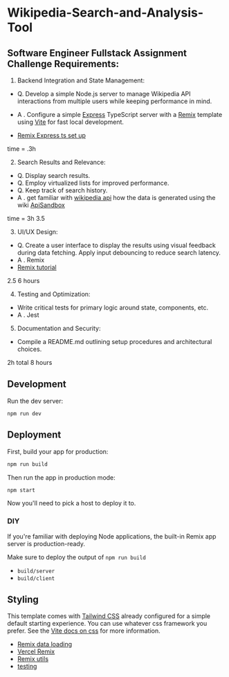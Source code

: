 # Wikipedia-Search-and-Analysis-Tool

## Software Engineer Fullstack Assignment Challenge Requirements:

1. Backend Integration and State Management:
- Q. Develop a simple Node.js server to manage Wikipedia API
interactions from multiple users while keeping performance in
mind.
- A . Configure a simple [Express](https://expressjs.com/) TypeScript server with a [Remix](https://remix.run/) template using [Vite](https://vite.dev/guide/why) for fast local development.

- [Remix Express ts set up](https://dev.to/mihaiandrei97/remix-express-ts-1614)

time = .3h

2. Search Results and Relevance:
- Q. Display search results.
- Q. Employ virtualized lists for improved performance.
- Q. Keep track of search history.
- A . get familiar with [wikipedia api](https://www.mediawiki.org/wiki/API:Main_page) how the data is generated using the
wiki [ApiSandbox](https://en.wikipedia.org/wiki/Special:ApiSandbox#action=jsondata&format=json&title=&formatversion=2)

time = 3h
3.5

3. UI/UX Design:
- Q. Create a user interface to display the results using visual
feedback during data fetching. Apply input debouncing to
reduce search latency.
- A . Remix
- [Remix tutorial](https://remix.run/docs/en/main/start/tutorial)

2.5
6 hours

4. Testing and Optimization:
- Write critical tests for primary logic around state, components,
etc.
- A . Jest

5. Documentation and Security:
- Compile a README.md outlining setup procedures and
architectural choices.

2h
total 8 hours



## Development

Run the dev server:

```shellscript
npm run dev
```

## Deployment

First, build your app for production:

```sh
npm run build
```

Then run the app in production mode:

```sh
npm start
```

Now you'll need to pick a host to deploy it to.

### DIY

If you're familiar with deploying Node applications, the built-in Remix app server is production-ready.

Make sure to deploy the output of `npm run build`

- `build/server`
- `build/client`

## Styling

This template comes with [Tailwind CSS](https://tailwindcss.com/) already configured for a simple default starting experience. You can use whatever css framework you prefer. See the [Vite docs on css](https://vitejs.dev/guide/features.html#css) for more information.

- [Remix data loading](https://remix.run/docs/en/main/guides/data-loading)
- [Vercel Remix](https://vercel.com/docs/frameworks/remix)
- [Remix utils](https://remix.run/resources/remix-utils)
- [testing](https://app.studyraid.com/en/read/5717/124616/testing-your-remix-application)
